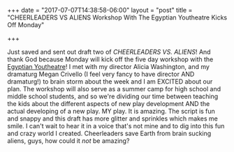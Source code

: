 +++
date = "2017-07-07T14:38:58-06:00"
layout = "post"
title = "CHEERLEADERS VS ALIENS Workshop With The Egyptian Youtheatre Kicks Off Monday"

+++

Just saved and sent out draft two of *CHEERLEADERS VS. ALIENS*! And thank God because Monday will kick off the five day workshop with the [Egyptian Youtheatre]()! I met with my director Alicia Washington, and my dramaturg Megan Crivello (I feel very fancy to have  director AND dramaturg!) to brain storm about the week and I am EXCITED about our plan. The workshop will also serve as a summer camp for high school and middle school students, and so we're dividing our time between teaching the kids about the different aspects of new play development AND the actual developing of a new play. MY play. It is amazing. The script is fun and snappy and this draft has more glitter and sprinkles which makes me smile. I can't wait to hear it in a voice that's not mine and to dig into this fun and crazy world I created. Cheerleaders save Earth from brain sucking aliens, guys, how could it *not* be amazing?